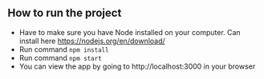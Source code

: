 ## How to run the project
* Have to make sure you have Node installed on your computer. Can install here https://nodejs.org/en/download/
* Run command `npm install`
* Run command `npm start`
* You can view the app by going to http://localhost:3000 in your browser
